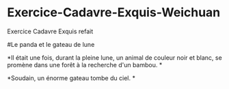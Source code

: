 # Exercice-Cadavre-Exquis-Weichuan
Exercice Cadavre Exquis refait

#Le panda et le gateau de lune

*Il était une fois, durant la pleine lune, un animal de couleur noir et blanc, se promène dans une forêt à la recherche d'un bambou. *

*Soudain, un énorme gateau tombe du ciel. *
